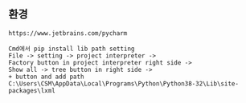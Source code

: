 ## 환경
    https://www.jetbrains.com/pycharm

    Cmd에서 pip install lib path setting
    File -> setting -> project interpreter ->
    Factory button in project interpreter right side ->
    Show all -> tree button in right side ->
    + button and add path
    C:\Users\CSM\AppData\Local\Programs\Python\Python38-32\Lib\site-packages\lxml